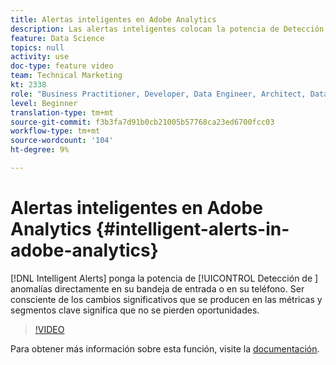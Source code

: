 ```yaml
---
title: Alertas inteligentes en Adobe Analytics
description: Las alertas inteligentes colocan la potencia de Detección de anomalías directamente en la bandeja de entrada o en el teléfono. Ser consciente de los cambios significativos que se producen en las métricas y segmentos clave significa que no se pierden oportunidades.
feature: Data Science
topics: null
activity: use
doc-type: feature video
team: Technical Marketing
kt: 2338
role: "Business Practitioner, Developer, Data Engineer, Architect, Data Architect, Administrator, Leader"
level: Beginner
translation-type: tm+mt
source-git-commit: f3b3fa7d91b0cb21005b57768ca23ed6700fcc03
workflow-type: tm+mt
source-wordcount: '104'
ht-degree: 9%

---
```



# Alertas inteligentes en Adobe Analytics {#intelligent-alerts-in-adobe-analytics}

[!DNL Intelligent Alerts] ponga la potencia de  [!UICONTROL Detección de ] anomalías directamente en su bandeja de entrada o en su teléfono. Ser consciente de los cambios significativos que se producen en las métricas y segmentos clave significa que no se pierden oportunidades.

>[!VIDEO](https://video.tv.adobe.com/v/25446/?quality=12)

Para obtener más información sobre esta función, visite la [documentación](https://marketing.adobe.com/resources/help/es_ES/analytics/analysis-workspace/intellligent_alerts.html).
